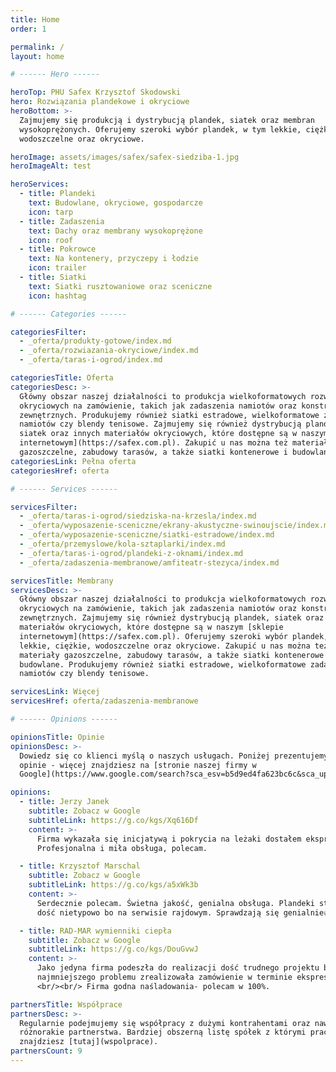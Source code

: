 ```yaml
---
title: Home
order: 1

permalink: /
layout: home

# ------ Hero ------

heroTop: PHU Safex Krzysztof Skodowski
hero: Rozwiązania plandekowe i okryciowe
heroBottom: >-
  Zajmujemy się produkcją i dystrybucją plandek, siatek oraz membran
  wysokoprężonych. Oferujemy szeroki wybór plandek, w tym lekkie, ciężkie,
  wodoszczelne oraz okryciowe.

heroImage: assets/images/safex/safex-siedziba-1.jpg
heroImageAlt: test

heroServices:
  - title: Plandeki
    text: Budowlane, okryciowe, gospodarcze
    icon: tarp
  - title: Zadaszenia
    text: Dachy oraz membrany wysokoprężone
    icon: roof
  - title: Pokrowce
    text: Na kontenery, przyczepy i łodzie
    icon: trailer
  - title: Siatki
    text: Siatki rusztowaniowe oraz sceniczne
    icon: hashtag

# ------ Categories ------

categoriesFilter:
  - _oferta/produkty-gotowe/index.md
  - _oferta/rozwiazania-okryciowe/index.md
  - _oferta/taras-i-ogrod/index.md

categoriesTitle: Oferta
categoriesDesc: >-
  Główny obszar naszej działalności to produkcja wielkoformatowych rozwiązań
  okryciowych na zamówienie, takich jak zadaszenia namiotów oraz konstrukcji
  zewnętrznych. Produkujemy również siatki estradowe, wielkoformatowe zadaszenia
  namiotów czy blendy tenisowe. Zajmujemy się również dystrybucją plandek,
  siatek oraz innych materiałów okryciowych, które dostępne są w naszym [sklepie
  internetowym](https://safex.com.pl). Zakupić u nas można też materiały
  gazoszczelne, zabudowy tarasów, a także siatki kontenerowe i budowlane.
categoriesLink: Pełna oferta
categoriesHref: oferta

# ------ Services ------

servicesFilter:
  - _oferta/taras-i-ogrod/siedziska-na-krzesla/index.md
  - _oferta/wyposazenie-sceniczne/ekrany-akustyczne-swinoujscie/index.md
  - _oferta/wyposazenie-sceniczne/siatki-estradowe/index.md
  - _oferta/przemyslowe/kola-sztaplarki/index.md
  - _oferta/taras-i-ogrod/plandeki-z-oknami/index.md
  - _oferta/zadaszenia-membranowe/amfiteatr-stezyca/index.md

servicesTitle: Membrany
servicesDesc: >-
  Główny obszar naszej działalności to produkcja wielkoformatowych rozwiązań
  okryciowych na zamówienie, takich jak zadaszenia namiotów oraz konstrukcji
  zewnętrznych. Zajmujemy się również dystrybucją plandek, siatek oraz innych
  materiałów okryciowych, które dostępne są w naszym [sklepie
  internetowym](https://safex.com.pl). Oferujemy szeroki wybór plandek, w tym
  lekkie, ciężkie, wodoszczelne oraz okryciowe. Zakupić u nas można też
  materiały gazoszczelne, zabudowy tarasów, a także siatki kontenerowe i
  budowlane. Produkujemy również siatki estradowe, wielkoformatowe zadaszenia
  namiotów czy blendy tenisowe.

servicesLink: Więcej
servicesHref: oferta/zadaszenia-membranowe

# ------ Opinions ------

opinionsTitle: Opinie
opinionsDesc: >-
  Dowiedz się co klienci myślą o naszych usługach. Poniżej prezentujemy wybrane
  opinie - więcej znajdziesz na [stronie naszej firmy w
  Google](https://www.google.com/search?sca_esv=b5d9ed4fa623bc6c&sca_upv=1&sxsrf=ADLYWIIwQLrkwXcj9NF7cdvSGU8rP4kj2w:1720706091969&q=Safex+Krzysztof+Skodowski&uds=ADvngMhHq1oyrjqgzTPs4rn6cgVrsjj0gjCL_KWVE4d8C34hMEEJK4w5IPAWR0RDlbf65WbLv5uxEk9I8i1om3OPNiJo2-jauXwaImQH-UQQmCxnaY0Nz_5UACVKVwVzDw7sgtLsjdWD&si=ACC90nzcy7sviKw0NTZoUBUzhQehr3jouizIrVSf6avWI23m1QV78HLqkp9olYQsnkiCpCti2JmAJrTcVLZyvJ_E7DcKpH1fPlhsT6VHHoTOAL09HqYWG8k%3D&sa=X&ved=2ahUKEwinq__akZ-HAxWMS_EDHewIBlwQ3PALegQIFBAE&biw=1920&bih=1047&dpr=1).

opinions:
  - title: Jerzy Janek
    subtitle: Zobacz w Google
    subtitleLink: https://g.co/kgs/Xq616Df
    content: >-
      Firma wykazała się inicjatywą i pokrycia na leżaki dostałem ekspresowo.
      Profesjonalna i miła obsługa, polecam.

  - title: Krzysztof Marschal
    subtitle: Zobacz w Google
    subtitleLink: https://g.co/kgs/a5xWk3b
    content: >-
      Serdecznie polecam. Świetna jakość, genialna obsługa. Plandeki stosujemy
      dość nietypowo bo na serwisie rajdowym. Sprawdzają się genialnie👍

  - title: RAD-MAR wymienniki ciepła
    subtitle: Zobacz w Google
    subtitleLink: https://g.co/kgs/DouGvwJ
    content: >-
      Jako jedyna firma podeszła do realizacji dość trudnego projektu bez
      najmniejszego problemu zrealizowała zamówienie w terminie ekspresowym.
      <br/><br/> Firma godna naśladowania- polecam w 100%.

partnersTitle: Współprace
partnersDesc: >-
  Regularnie podejmujemy się współpracy z dużymi kontrahentami oraz nawiązujemy
  różnorakie partnerstwa. Bardziej obszerną listę spółek z którymi pracowaliśmy
  znajdziesz [tutaj](wspolprace).
partnersCount: 9
---
```

